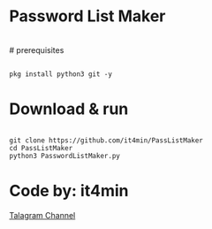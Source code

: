 # Password List Maker
<br />
# prerequisites
<pre><code>
pkg install python3 git -y
</code></pre>

# Download & run
<pre><code>
git clone https://github.com/it4min/PassListMaker
cd PassListMaker
python3 PasswordListMaker.py
</code></pre>

# Code by: it4min

<a href="https://t.me/LinuxH">Talagram Channel</a>
